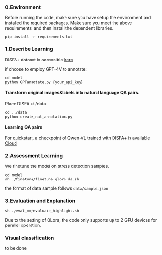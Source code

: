 ### 0.Environment
Before running the code, make sure you have setup the environment and installed the required packages. Make sure you meet the above requirements, and then install the dependent libraries.
```
pip install -r requirements.txt
```

### 1.Describe Learning
DISFA+ dataset is accessible [here](http://mohammadmahoor.com/disfa-plus-request-form/)

if choose to employ GPT-4V to annotate:
```
cd model
python GPTannotate.py {your_api_key}
```

#### Transform original images&labels into natural language QA pairs.
Place DISFA at /data

```
cd ../data
python create_nat_annotation.py
```

#### Learning QA pairs

For quickstart, a checkpoint of Qwen-VL trained with DISFA+ is available [Cloud](https://cloud.tsinghua.edu.cn/f/4c2d59a0f9ea4c85beb2/)
### 2.Assessment Learning
We finetune the model on stress detection samples.
```
cd model
sh ./finetune/finetune_qlora_ds.sh
```
the format of data sample follows ```data/sample.json```
### 3.Evaluation and Explanation
```
sh ./eval_mm/evaluate_highlight.sh
```
Due to the setting of QLora, the code only supports up to 2 GPU devices for parallel operation.

### Visual classification
to be done

